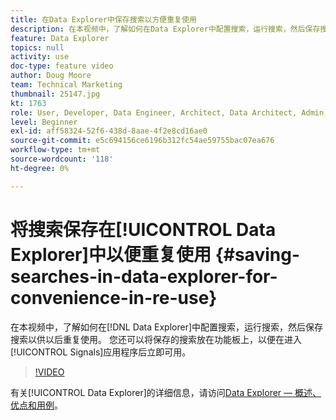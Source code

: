 ```yaml
---
title: 在Data Explorer中保存搜索以方便重复使用
description: 在本视频中，了解如何在Data Explorer中配置搜索，运行搜索，然后保存搜索以供稍后重复使用。 您还可以将保存的搜索放在功能板上，以便在进入Signals应用程序时立即可用。
feature: Data Explorer
topics: null
activity: use
doc-type: feature video
author: Doug Moore
team: Technical Marketing
thumbnail: 25147.jpg
kt: 1763
role: User, Developer, Data Engineer, Architect, Data Architect, Admin, Leader
level: Beginner
exl-id: aff58324-52f6-438d-8aae-4f2e8cd16ae0
source-git-commit: e5c694156ce6196b312fc54ae59755bac07ea676
workflow-type: tm+mt
source-wordcount: '118'
ht-degree: 0%

---
```


# 将搜索保存在[!UICONTROL Data Explorer]中以便重复使用 {#saving-searches-in-data-explorer-for-convenience-in-re-use}

在本视频中，了解如何在[!DNL Data Explorer]中配置搜索，运行搜索，然后保存搜索以供以后重复使用。 您还可以将保存的搜索放在功能板上，以便在进入[!UICONTROL Signals]应用程序后立即可用。

>[!VIDEO](https://video.tv.adobe.com/v/25147/?quality=12)

有关[!UICONTROL Data Explorer]的详细信息，请访问[Data Explorer — 概述、优点和用例](https://experiencecloud.adobe.com/resources/help/en_US/aam/data-explorer.html)。
